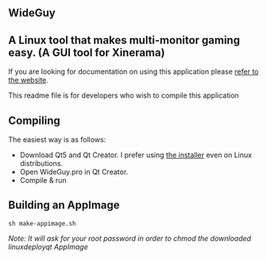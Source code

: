 WideGuy
---

## A Linux tool that makes multi-monitor gaming easy. (A GUI tool for Xinerama)

If you are looking for documentation on using this application please [refer to the website](https://openapplibrary.org/project/wideguy).

This readme file is for developers who wish to compile this application

## Compiling

The easiest way is as follows:

- Download Qt5 and Qt Creator. I prefer using [the installer](https://www.qt.io/download) even on Linux distributions.
- Open WideGuy.pro in Qt Creator.
- Compile & run

## Building an AppImage

`sh make-appimage.sh`

*Note: It will ask for your root password in order to chmod the downloaded linuxdeployqt AppImage*
